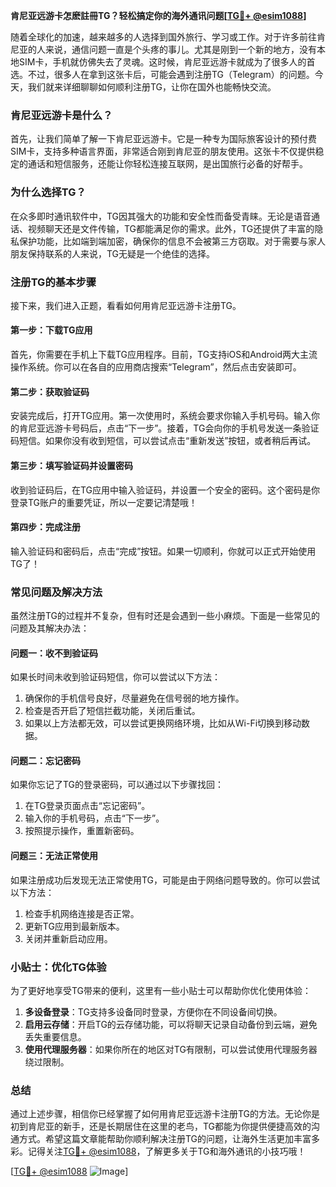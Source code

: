 **肯尼亚远游卡怎麽註冊TG？轻松搞定你的海外通讯问题[[TG💪+ @esim1088](https://t.me/s/esim1088)]**

随着全球化的加速，越来越多的人选择到国外旅行、学习或工作。对于许多前往肯尼亚的人来说，通信问题一直是个头疼的事儿。尤其是刚到一个新的地方，没有本地SIM卡，手机就仿佛失去了灵魂。这时候，肯尼亚远游卡就成为了很多人的首选。不过，很多人在拿到这张卡后，可能会遇到注册TG（Telegram）的问题。今天，我们就来详细聊聊如何顺利注册TG，让你在国外也能畅快交流。

### 肯尼亚远游卡是什么？

首先，让我们简单了解一下肯尼亚远游卡。它是一种专为国际旅客设计的预付费SIM卡，支持多种语言界面，非常适合刚到肯尼亚的朋友使用。这张卡不仅提供稳定的通话和短信服务，还能让你轻松连接互联网，是出国旅行必备的好帮手。

### 为什么选择TG？

在众多即时通讯软件中，TG因其强大的功能和安全性而备受青睐。无论是语音通话、视频聊天还是文件传输，TG都能满足你的需求。此外，TG还提供了丰富的隐私保护功能，比如端到端加密，确保你的信息不会被第三方窃取。对于需要与家人朋友保持联系的人来说，TG无疑是一个绝佳的选择。

### 注册TG的基本步骤

接下来，我们进入正题，看看如何用肯尼亚远游卡注册TG。

#### 第一步：下载TG应用

首先，你需要在手机上下载TG应用程序。目前，TG支持iOS和Android两大主流操作系统。你可以在各自的应用商店搜索“Telegram”，然后点击安装即可。

#### 第二步：获取验证码

安装完成后，打开TG应用。第一次使用时，系统会要求你输入手机号码。输入你的肯尼亚远游卡号码后，点击“下一步”。接着，TG会向你的手机号发送一条验证码短信。如果你没有收到短信，可以尝试点击“重新发送”按钮，或者稍后再试。

#### 第三步：填写验证码并设置密码

收到验证码后，在TG应用中输入验证码，并设置一个安全的密码。这个密码是你登录TG账户的重要凭证，所以一定要记清楚哦！

#### 第四步：完成注册

输入验证码和密码后，点击“完成”按钮。如果一切顺利，你就可以正式开始使用TG了！

### 常见问题及解决方法

虽然注册TG的过程并不复杂，但有时还是会遇到一些小麻烦。下面是一些常见的问题及其解决办法：

#### 问题一：收不到验证码

如果长时间未收到验证码短信，你可以尝试以下方法：
1. 确保你的手机信号良好，尽量避免在信号弱的地方操作。
2. 检查是否开启了短信拦截功能，关闭后重试。
3. 如果以上方法都无效，可以尝试更换网络环境，比如从Wi-Fi切换到移动数据。

#### 问题二：忘记密码

如果你忘记了TG的登录密码，可以通过以下步骤找回：
1. 在TG登录页面点击“忘记密码”。
2. 输入你的手机号码，点击“下一步”。
3. 按照提示操作，重置新密码。

#### 问题三：无法正常使用

如果注册成功后发现无法正常使用TG，可能是由于网络问题导致的。你可以尝试以下方法：
1. 检查手机网络连接是否正常。
2. 更新TG应用到最新版本。
3. 关闭并重新启动应用。

### 小贴士：优化TG体验

为了更好地享受TG带来的便利，这里有一些小贴士可以帮助你优化使用体验：

1. **多设备登录**：TG支持多设备同时登录，方便你在不同设备间切换。
2. **启用云存储**：开启TG的云存储功能，可以将聊天记录自动备份到云端，避免丢失重要信息。
3. **使用代理服务器**：如果你所在的地区对TG有限制，可以尝试使用代理服务器绕过限制。

### 总结

通过上述步骤，相信你已经掌握了如何用肯尼亚远游卡注册TG的方法。无论你是初到肯尼亚的新手，还是长期居住在这里的老鸟，TG都能为你提供便捷高效的沟通方式。希望这篇文章能帮助你顺利解决注册TG的问题，让海外生活更加丰富多彩。记得关注[TG💪+ @esim1088](https://t.me/s/esim1088)，了解更多关于TG和海外通讯的小技巧哦！

[[TG💪+ @esim1088](https://t.me/s/esim1088) ![Image](https://i.postimg.cc/4NQfJmqS/Snipaste-2025-05-13-00-14-12.png)]